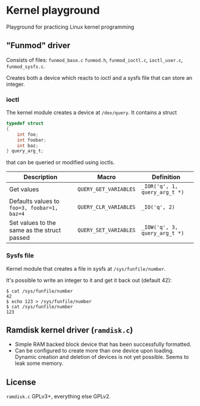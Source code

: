 # Kernel playground
Playground for practicing Linux kernel programming

## "Funmod" driver
Consists of files: `funmod_base.c` `funmod.h`, `funmod_ioctl.c`, `ioctl_user.c`, `funmod_sysfs.c`.

Creates both a device which reacts to ioctl and a sysfs file that can store an integer.

### ioctl 
The kernel module creates a device at `/dev/query`. It contains a struct

```c
typedef struct
{
	int foo;
	int foobar;
	int baz;
} query_arg_t;
```

that can be queried or modified using ioctls.

| Description                                 | Macro                 | Definition                    |
|---------------------------------------------|-----------------------|-------------------------------|
| Get values                                  | `QUERY_GET_VARIABLES` | `_IOR('q', 1, query_arg_t *)` |
| Defaults values to `foo=3, foobar=1, baz=4` | `QUERY_CLR_VARIABLES` | `_IO('q', 2)`                 |
| Set values to the same as the struct passed | `QUERY_SET_VARIABLES` | `_IOW('q', 3, query_arg_t *)` |


### Sysfs file
Kernel module that creates a file in sysfs at `/sys/funfile/number`.

It's possible to write an integer to it and get it back out (default 42):
```
$ cat /sys/funfile/number
42
$ echo 123 > /sys/funfile/number
$ cat /sys/funfile/number
123
```

## Ramdisk kernel driver (`ramdisk.c`)
- Simple RAM backed block device that has been successfully formatted.
- Can be configured to create more than one device upon loading.
  Dynamic creation and deletion of devices is not yet possible. Seems to leak some memory.

## License
`ramdisk.c` GPLv3+, everything else GPLv2.
